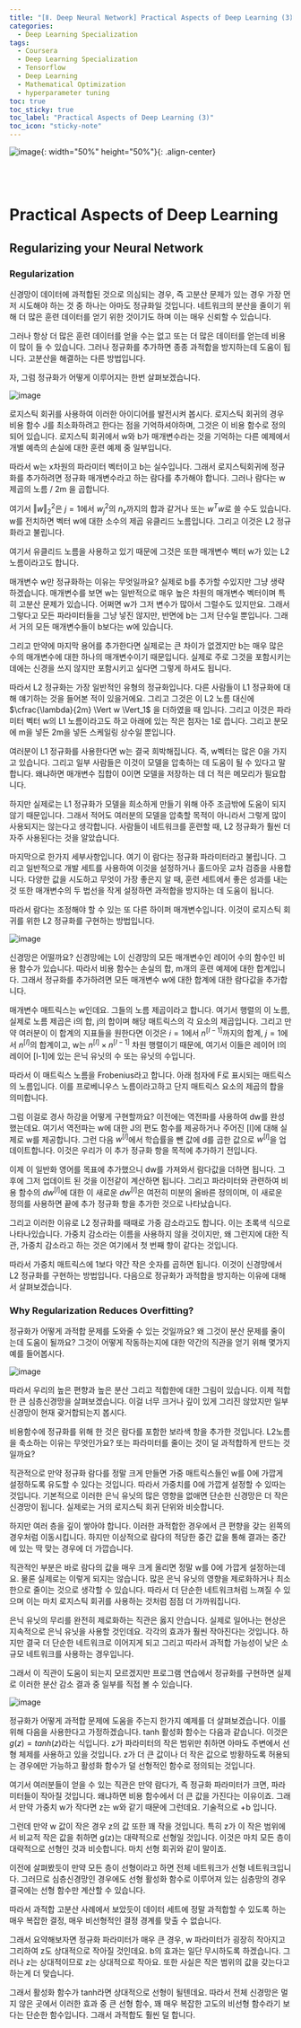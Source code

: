 ```yaml
---
title: "[Ⅱ. Deep Neural Network] Practical Aspects of Deep Learning (3)"
categories:
  - Deep Learning Specialization
tags:
  - Coursera
  - Deep Learning Specialization
  - Tensorflow
  - Deep Learning
  - Mathematical Optimization
  - hyperparameter tuning
toc: true
toc_sticky: true
toc_label: "Practical Aspects of Deep Learning (3)"
toc_icon: "sticky-note"
---
```


![image](https://user-images.githubusercontent.com/55765292/177095282-038ee3ed-f543-4793-9eff-f2d5ac239f36.png){: width="50%" height="50%"}{: .align-center}

<br><br>

# Practical Aspects of Deep Learning

## Regularizing your Neural Network

### Regularization

신경망이 데이터에 과적합된 것으로 의심되는 경우, 즉 고분산 문제가 있는 경우 가장 먼저 시도해야 하는 것 중 하나는 아마도 정규화일 것입니다. 네트워크의 분산을 줄이기 위해 더 많은 훈련 데이터를 얻기 위한 것이기도 하며 이는 매우 신뢰할 수 있습니다.

그러나 항상 더 많은 훈련 데이터를 얻을 수는 없고 또는 더 많은 데이터를 얻는데 비용이 많이 들 수 있습니다. 그러나 정규화를 추가하면 종종 과적합을 방지하는데 도움이 됩니다. 고분산을 해결하는 다른 방법입니다.

자, 그럼 정규화가 어떻게 이루어지는 한번 살펴보겠습니다.

![image](https://user-images.githubusercontent.com/55765292/177271391-badf0493-85fa-4d9f-85ed-643e3ac26b44.png)

로지스틱 회귀를 사용하여 이러한 아이디어를 발전시켜 봅시다. 로지스틱 회귀의 경우 비용 함수 J를 최소화하려고 한다는 점을 기억하셔야하며, 그것은 이 비용 함수로 정의되어 있습니다. 로지스틱 회귀에서 w와 b가 매개변수라는 것을 기억하는 다른 예제에서 개별 예측의 손실에 대한 훈련 예제 중 일부입니다.

따라서 w는 x차원의 파라미터 벡터이고 b는 실수입니다. 그래서 로지스틱회귀에 정규화를 추가하려면 정규화 매개변수라고 하는 람다를 추가해야 합니다. 그러나 람다는 w제곱의 노름 / 2m 을 곱합니다.

여기서 $\Vert w \Vert ^2_2$은 $j=1$에서 $w_j^2$의 $n_x$까지의 합과 같거나 또는 $w^Tw$로 쓸 수도 있습니다. w를 전치하면 벡터 w에 대한 소수의 제곱 유클리드 노름입니다. 그리고 이것은 L2 정규화라고 불립니다.

여기서 유클리드 노름을 사용하고 있기 때문에 그것은 또한 매개변수 벡터 w가 있는 L2 노름이라고도 합니다.

매개변수 w만 정규화하는 이유는 무엇일까요? 실제로 b를 추가할 수있지만 그냥 생략하겠습니다. 매개변수를 보면 w는 일반적으로 매우 높은 차원의 매개변수 벡터이며 특히 고분산 문제가 있습니다. 어쩌면 w가 그저 변수가 많아서 그럴수도 있지만요. 그래서 그렇다고 모든 파라미터들을 그냥 넣진 않지만, 반면에 b는 그저 단수일 뿐입니다. 그래서 거의 모든 매개변수들이 b보다는 w에 있습니다.

그리고 만약에 마지막 용어를 추가한다면 실제로는 큰 차이가 없겠지만 b는 매우 많은 수의 매개변수에 대한 하나의 매개변수이기 때문입니다. 실제로 주로 그것을 포함시키는 데에는 신경을 쓰지 않지만 포함시키고 싶다면 그렇게 하셔도 됩니다.

따라서 L2 정규화는 가장 일반적인 유형의 정규화입니다. 다른 사람들이 L1 정규화에 대해 얘기하는 것을 들어본 적이 있을거에요. 그리고 그것은 이 L2 노름 대신에 $\cfrac{\lambda}{2m} \Vert w \Vert_1$ 을 더하였을 때 입니다. 그리고 이것은 파라미터 벡터 w의 L1 노름이라고도 하고 아래에 있는 작은 첨자는 1로 씁니다. 그리고 분모에 m을 넣든 2m을 넣든 스케일링 상수일 뿐입니다.

여러분이 L1 정규화를 사용한다면 w는 결국 희박해집니다. 즉, w벡터는 많은 0을 가지고 있습니다. 그리고 일부 사람들은 이것이 모델을 압축하는 데 도움이 될 수 있다고 말합니다. 왜냐하면 매개변수 집합이 0이면 모델을 저장하는 데 더 적은 메모리가 필요합니다.

하지만 실제로는 L1 정규화가 모델을 희소하게 만들기 위해 아주 조금밖에 도움이 되지 않기 때문입니다. 그래서 적어도 여러분의 모델을 압축할 목적이 아니라서 그렇게 많이 사용되지는 않는다고 생각합니다. 사람들이 네트워크를 훈련할 때, L2 정규화가 훨씬 더 자주 사용된다는 것을 알았습니다.

마지막으로 한가지 세부사항입니다. 여기 이 람다는 정규화 파라미터라고 불립니다. 그리고 일반적으로 개발 세트를 사용하여 이것을 설정하거나 홀드아웃 교차 검증을 사용합니다. 다양한 값을 시도하고 무엇이 가장 좋은지 알 때, 훈련 세트에서 좋은 성과를 내는 것 또한 매개변수의 두 법선을 작게 설정하면 과적합을 방지하는 데 도움이 됩니다.

따라서 람다는 조정해야 할 수 있는 또 다른 하이퍼 매개변수입니다. 이것이 로지스틱 회귀를 위한 L2 정규화를 구현하는 방법입니다.

![image](https://user-images.githubusercontent.com/55765292/177271458-2dedd4b8-7ccf-4519-89a2-b10080d68b0d.png)

신경망은 어떨까요? 신경망에는 L이 신경망의 모든 매개변수인 레이어 수의 함수인 비용 함수가 있습니다. 따라서 비용 함수는 손실의 합, m개의 훈련 예제에 대한 합계입니다. 그래서 정규화를 추가하려면 모든 매개변수 w에 대한 합계에 대한 람다값을 추가합니다.

매개변수 매트릭스는 w인데요. 그들의 노름 제곱이라고 합니다. 여기서 행렬의 이 노름, 실제로 노름 제곱은 i의 합, j의 합이며 해당 매트릭스의 각 요소의 제곱입니다. 그리고 만약 여러분이 이 합계의 지표들을 원한다면 이것은 $i=1$에서 $n^{[l-1]}$까지의 합계, $j=1$에서 $n^{[l]}$의 합계이고, w는 $n^{[l]} \times n^{[l-1]}$ 차원 행렬이기 때문에, 여기서 이들은 레이어 l의 레이어 [l-1]에 있는 은닉 유닛의 수 또는 유닛의 수입니다.

따라서 이 매트릭스 노름을 Frobenius라고 합니다. 아래 첨자에 F로 표시되는 매트릭스의 노름입니다. 이를 프로베니우스 노름이라고하고 단지 매트릭스 요소의 제곱의 합을 의미합니다.

그럼 이걸로 경사 하강을 어떻게 구현할까요? 이전에는 역전파를 사용하여 dw를 완성했는데요. 여기서 역전파는 w에 대한 J의 편도 함수를 제공하거나 주어진 [l]에 대해 실제로 w를 제공합니다. 그런 다음 $w^{[l]}$에서 학습률을 뺀 값에 d를 곱한 값으로 $w^{[l]}$을 업데이트합니다. 이것은 우리가 이 추가 정규화 항을 목적에 추가하기 전입니다.

이제 이 일반화 영어를 목표에 추가했으니 dw를 가져와서 람다값을 더하면 됩니다. 그후에 그저 업데이트 된 것을 이전같이 계산하면 됩니다. 그리고 파라미터와 관련하여 비용 함수의 $dw^{[l]}$에 대한 이 새로운 $dw^{[l]}$은 여전히 미분의 올바른 정의이며, 이 새로운 정의를 사용하면 끝에 추가 정규화 항을 추가한 것으로 나타났습니다.

그리고 이러한 이유로 L2 정규화를 때때로 가중 감소라고도 합니다. 이는 초록색 식으로 나타나있습니다. 가중치 감소라는 이름을 사용하지 않을 것이지만, 왜 그런지에 대한 직관, 가중치 감소라고 하는 것은 여기에서 첫 번째 항이 같다는 것입니다.

따라서 가중치 매트릭스에 1보다 약간 작은 숫자를 곱하면 됩니다. 이것이 신경망에서 L2 정규화를 구현하는 방법입니다. 다음으로 정규화가 과적합을 방지하는 이유에 대해서 살펴보겠습니다.


### Why Regularization Reduces Overfitting?

정규화가 어떻게 과적합 문제를 도와줄 수 있는 것일까요? 왜 그것이 분산 문제를 줄이는데 도움이 될까요? 그것이 어떻게 작동하는지에 대한 약간의 직관을 얻기 위해 몇가지 예를 들어봅시다.

![image](https://user-images.githubusercontent.com/55765292/177287399-491f1760-35ee-4a34-8568-91bb21052934.png)

따라서 우리의 높은 편향과 높은 분산 그리고 적합한에 대한 그림이 있습니다. 이제 적합한 큰 심층신경망을 살펴보겠습니다. 이걸 너무 크거나 깊이 있게 그리진 않았지만 일부 신경망이 현재 괒거합되는지 봅시다.

비용함수에 정규화를 위해 한 것은 람다를 포함한 보라색 항을 추가한 것입니다. L2노름을 축소하는 이유는 무엇인가요? 또는 파라미터를 줄이는 것이 덜 과적합하게 만드는 것일까요?

직관적으로 만약 정규화 람다를 정말 크게 만들면 가중 매트릭스들인 w를 0에 가깝게 설정하도록 유도할 수 있다는 것입니다. 따라서 가중치를 0에 가깝게 설정할 수 있따는 것입니다. 기본적으로 이러한 은닉 유닛의 많은 영향을 없애면 단순한 신경망은 더 작은 신경망이 됩니다. 실제로는 거의 로지스틱 회귀 단위와 비슷합니다.

하지만 여러 층을 깊이 쌓아야 합니다. 이러한 과적합한 경우에서 큰 편향을 갖는 왼쪽의 경우처럼 이동시킵니다. 하지만 이상적으로 람다의 적당한 중간 값을 통해 결과는 중간에 있는 딱 맞는 경우에 더 가깝습니다.

직관적인 부분은 바로 람다의 값을 매우 크게 올리면 정말 w를 0에 가깝게 설정하는데요. 물론 실제로는 이렇게 되지는 않습니다. 많은 은닉 유닛의 영향을 제로화하거나 최소한으로 줄이는 것으로 생각할 수 있습니다. 따라서 더 단순한 네트워크처럼 느껴질 수 있으며 이는 마치 로지스틱 회귀를 사용하는 것처럼 점점 더 가까워집니다.

은닉 유닛의 무리를 완전히 제로화하는 직관은 옳지 안습니다. 실제로 일어나는 현상은 지속적으로 은닉 유닛을 사용할 것인데요. 각각의 효과가 훨씬 작아진다는 것입니다. 하지만 결국 더 단순한 네트워크로 이어지게 되고 그리고 따라서 과적합 가능성이 낮은 소규모 네트워크를 사용하는 경우입니다.

그래서 이 직관이 도움이 되는지 모르겠지만 프로그램 연습에서 정규화를 구현하면 실제로 이러한 분산 감소 결과 중 일부를 직접 볼 수 있습니다.

![image](https://user-images.githubusercontent.com/55765292/177287524-50287e42-6103-427b-8650-b0b101d66372.png)

정규화가 어떻게 과적합 문제에 도움을 주는지 한가지 예제를 더 살펴보겠습니다. 이를 위해 다음을 사용한다고 가정하겠습니다. tanh 활성화 함수는 다음과 같습니다. 이것은 $g(z) = tanh(z)$라는 식입니다. z가 파라미터의 작은 범위만 취하면 아마도 주변에서 선형 체제를 사용하고 있을 것입니다. z가 더 큰 값이나 더 작은 값으로 방황하도록 허용되는 경우에만 가능하고 활성화 함수가 덜 선형적인 함수로 정의되는 것입니다.

여기서 여러분들이 얻을 수 있는 직관은 만약 람다가, 즉 정규화 파라미터가 크면, 파라미터들이 작아질 것입니다. 왜냐하면 비용 함수에서 더 큰 값을 가진다는 이유이죠. 그래서 만약 가중치 w가 작다면 z는 w와 같기 때문에 그런데요. 기술적으로 +b 입니다.

그런데 만약 w 값이 작은 경우 z의 값 또한 꽤 작을 것입니다. 특히 z가 이 작은 범위에서 비교적 작은 값을 취하면 g(z)는 대략적으로 선형일 것입니다. 이것은 마치 모든 층이 대략적으로 선형인 것과 비슷합니다. 마치 선형 회귀와 같이 말이죠.

이전에 살펴봤듯이 만약 모든 층이 선형이라고 하면 전체 네트워크가 선형 네트워크입니다. 그러므로 심층신경망인 경우에도 선형 활성화 함수로 이루어져 있는 심층망의 경우 결국에는 선형 함수만 계산할 수 있습니다.

따라서 과적합 고분산 사례에서 보았듯이 데이터 세트에 정말 과적합할 수 있도록 하는 매우 복잡한 결정, 매우 비선형적인 결정 경계를 맞출 수 없습니다.

그래서 요약해보자면 정규화 파라미터가 매우 큰 경우, w 파라미터가 굉장히 작아지고 그리하여 z도 상대적으로 작아질 것인데요. b의 효과는 일단 무시하도록 하겠습니다. 그러나 z는 상대적이므로 z는 상대적으로 작아요. 또한 사실은 작은 범위의 값을 갖는다고 하는게 더 맞습니다. 

그래서 활성화 함수가 tanh라면 상대적으로 선형이 될텐데요. 따라서 전체 신경망은 멀지 않은 곳에서 이러한 효과 중 큰 선형 함수, 꽤 매우 복잡한 고도의 비선형 함수라기 보다는 단순한 함수입니다. 그래서 과적합도 훨씬 덜 합니다.



















